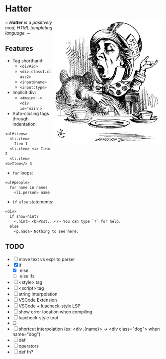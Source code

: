 # Hatter

<img src="./img/rhetoric.jpg" align="right" width="350" alt="The Mad Hatter discussing Hatter" />

<em>~ **Hatter** is a positively mad, HTML templating language. ~</em>

## Features

- Tag shorthand:
  - `<div#id>`
  - `<div.class1.class2>`
  - `<input@name>`
  - `<input:type>`
- Implicit div:
  - `<#main> -> <div id='main'>`
- Auto-closing tags through indentation:

```
<ul#items>
  <li.item>
    Item 1
  <li.item> <i> Item 2
  <li.item> <b>Item</> 3
```

- `for` loops:

```
<ul#people>
  for name in names
    <li.person> name
```

- `if else` statements:

```
<div>
  if show-hint?
    <.hint> <b>Psst...</> You can type `?` for help.
  else
    <p.nada> Nothing to see here.
```

## TODO

- [ ] move text vs expr to parser
- [x] if
  - [x] else
  - [ ] else ifs
- [ ] \<style> tag
- [ ] \<script> tag
- [ ] string interpolation
- [ ] VSCode Extension
- [ ] VSCode + luacheck-style LSP
- [ ] show error location when compiling
- [ ] luacheck-style tool
- [ ] <!-- html comments -->
- [ ] shortcut interpolation
      (ex: \<div .{name}> -> \<div class="dog"> when name="dog")
- [ ] def <tag>
- [ ] operators
- [ ] def fn?
